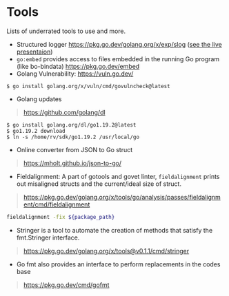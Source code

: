 # Tools

Lists of underrated tools to use and more. 

* Structured logger https://pkg.go.dev/golang.org/x/exp/slog ([see the live presentaion](https://www.youtube.com/watch?v=gd_Vyb5vEw0))
* `go:embed` provides access to files embedded in the running Go program (like bo-bindata) https://pkg.go.dev/embed
* Golang Vulnerability: https://vuln.go.dev/  
```
$ go install golang.org/x/vuln/cmd/govulncheck@latest
```
* Golang updates
> https://github.com/golang/dl
```
$ go install golang.org/dl/go1.19.2@latest
$ go1.19.2 download
$ ln -s /home/rv/sdk/go1.19.2 /usr/local/go
```
* Online converter from JSON to Go struct
> https://mholt.github.io/json-to-go/
* Fieldalignment: A part of gotools and govet linter, `fieldalignment` prints out misaligned structs and the current/ideal size of struct.
> https://pkg.go.dev/golang.org/x/tools/go/analysis/passes/fieldalignment/cmd/fieldalignment
```bash
fieldalignment -fix ${package_path}
```
* Stringer is a tool to automate the creation of methods that satisfy the fmt.Stringer interface. 
> https://pkg.go.dev/golang.org/x/tools@v0.1.1/cmd/stringer
* Go fmt also provides an interface to perform replacements in the codes base 
> https://pkg.go.dev/cmd/gofmt
